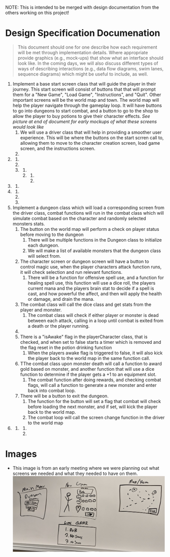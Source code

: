 NOTE: This is intended to be merged with design documentation from the others working on this project!

# Design Specification Documenation

> This document should one for one describe how each requirement will be met through implementation details. Where appropriate provide graphics (e.g., mock-ups) that show what an interface should look like. In the coming days, we will also discuss different types of ways of describing interactions (e.g., data flow diagrams, swim lanes, sequence diagrams) which might be useful to include, as well.

1. Implement a base start screen class that will guide the player in their journey. This start screen will consist of buttons that that will prompt them for a "New Game", "Load Game", "Instructions", and "Quit".  Other important screens will be the world map and town. The world map will help the player navigate through the gameplay loop. It will have buttons to go into dungeons to start combat, and a button to go to the shop to allow the player to buy potions to give their character effects. *See picture at end of document for early mockups of what these screens would look like*
    1.  We will use a driver class that will help in providing a smoother user experience. This will be where the buttons on the start scrren call to, allowing them to move to the character creation screen, load game screen, and the instructions screen.
    2.  
2.  
    1.  
    2.  
    3.  
        1.  
        2.  
            1.  
            2.  
3.  
    1.  
4.  
    1.  
    2.  
    3.  
5. Implement a dungeon class which will load a corresponding screen from the driver class, combat functions will run in the combat class which will simulate combat based on the character and randomly selected monsters stats.
    1. The button on the world map will perform a check on player status before moving to the dungeon
        1. There will be multiple functions in the Dungeon class to initialize each dungeon.
        2. We will make a list of available monsters that the dungeon class will select from.
    2. The character screen or dungeon screen will have a button to control magic use, when the player characters attack function runs, it will check selection and run relevant functions.
        1. There will be a function for offensive spell use, and a function for healing spell use, this function will use a dice roll, the players current mana and the players brain stat to decide if a spell is cast, and how powerful the affect, and then will apply the health or damage, and drain the mana.
    3. The combat class will call the dice class and get stats from the player and monster.
        1. The combat class will check if either player or monster is dead between each attack, calling in a loop until combat is exited from a death or the player running.
    4.  
    5. There is a "isAwake" flag in the playerCharacter class, that is checked, and when set to false starts a timer which is removed and the flag reset in the potion drinking function
        1. When the players awake flag is triggered to false, it will also kick the player back to the world map in the same function call.
    6. TThe combat class upon monster death will call a function to award gold based on monster, and another function that will use a dice function to determine if the player gets a +1 to an equipment slot.
        1. The combat function after doing rewards, and checking combat flags, will call a function to generate a new monster and enter back into combat loop.
    7. There will be a button to exit the dungeon.
        1. The function for the button will set a flag that combat will check before loading the next monster, and if set, will kick the player back to the world map.
        2. The combat loop will call the screen change function in the driver to the world map
6.  
    1.  
        1.  
        2.  








# Images
 - This image is from an early meeting where we were planning out what screens we needed and what they needed to have on them.
 ![White borad drawings of gameplay screens](images/MockUp.png)
